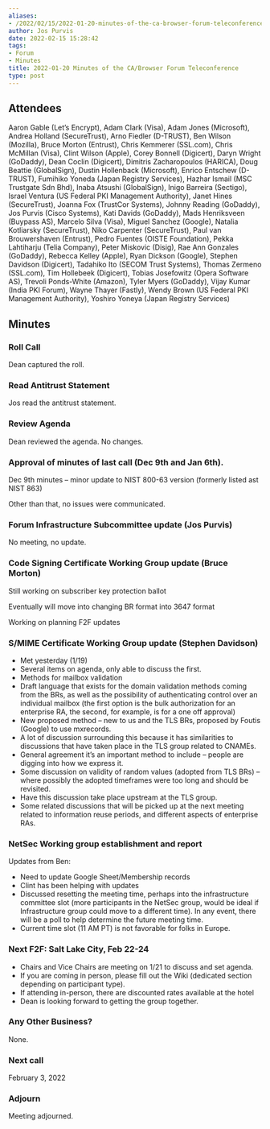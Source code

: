 ```yaml
---
aliases:
- /2022/02/15/2022-01-20-minutes-of-the-ca-browser-forum-teleconference/
author: Jos Purvis
date: 2022-02-15 15:28:42
tags:
- Forum
- Minutes
title: 2022-01-20 Minutes of the CA/Browser Forum Teleconference
type: post
---
```


## Attendees

Aaron Gable (Let’s Encrypt), Adam Clark (Visa), Adam Jones (Microsoft), Andrea Holland (SecureTrust), Arno Fiedler (D-TRUST), Ben Wilson (Mozilla), Bruce Morton (Entrust), Chris Kemmerer (SSL.com), Chris McMillan (Visa), Clint Wilson (Apple), Corey Bonnell (Digicert), Daryn Wright (GoDaddy), Dean Coclin (Digicert), Dimitris Zacharopoulos (HARICA), Doug Beattie (GlobalSign), Dustin Hollenback (Microsoft), Enrico Entschew (D-TRUST), Fumihiko Yoneda (Japan Registry Services), Hazhar Ismail (MSC Trustgate Sdn Bhd), Inaba Atsushi (GlobalSign), Inigo Barreira (Sectigo), Israel Ventura (US Federal PKI Management Authority), Janet Hines (SecureTrust), Joanna Fox (TrustCor Systems), Johnny Reading (GoDaddy), Jos Purvis (Cisco Systems), Kati Davids (GoDaddy), Mads Henriksveen (Buypass AS), Marcelo Silva (Visa), Miguel Sanchez (Google), Natalia Kotliarsky (SecureTrust), Niko Carpenter (SecureTrust), Paul van Brouwershaven (Entrust), Pedro Fuentes (OISTE Foundation), Pekka Lahtiharju (Telia Company), Peter Miskovic (Disig), Rae Ann Gonzales (GoDaddy), Rebecca Kelley (Apple), Ryan Dickson (Google), Stephen Davidson (Digicert), Tadahiko Ito (SECOM Trust Systems), Thomas Zermeno (SSL.com), Tim Hollebeek (Digicert), Tobias Josefowitz (Opera Software AS), Trevoli Ponds-White (Amazon), Tyler Myers (GoDaddy), Vijay Kumar (India PKI Forum), Wayne Thayer (Fastly), Wendy Brown (US Federal PKI Management Authority), Yoshiro Yoneya (Japan Registry Services)

## Minutes

### Roll Call

Dean captured the roll.

### Read Antitrust Statement

Jos read the antitrust statement.

### Review Agenda

Dean reviewed the agenda. No changes.

### Approval of minutes of last call (Dec 9th and Jan 6th).

Dec 9th minutes – minor update to NIST 800-63 version (formerly listed ast NIST 863)

Other than that, no issues were communicated.

### Forum Infrastructure Subcommittee update (Jos Purvis)

No meeting, no update.

### Code Signing Certificate Working Group update (Bruce Morton)

Still working on subscriber key protection ballot

Eventually will move into changing BR format into 3647 format

Working on planning F2F updates

### S/MIME Certificate Working Group update (Stephen Davidson)

- Met yesterday (1/19)
- Several items on agenda, only able to discuss the first.
- Methods for mailbox validation
- Draft language that exists for the domain validation methods coming from the BRs, as well as the possibility of authenticating control over an individual mailbox (the first option is the bulk authorization for an enterprise RA, the second, for example, is for a one off approval)
- New proposed method – new to us and the TLS BRs, proposed by Foutis (Google) to use mxrecords.
- A lot of discussion surrounding this because it has similarities to discussions that have taken place in the TLS group related to CNAMEs.
- General agreement it’s an important method to include – people are digging into how we express it.
- Some discussion on validity of random values (adopted from TLS BRs) – where possibly the adopted timeframes were too long and should be revisited.
- Have this discussion take place upstream at the TLS group.
- Some related discussions that will be picked up at the next meeting related to information reuse periods, and different aspects of enterprise RAs.

### NetSec Working group establishment and report

Updates from Ben:

- Need to update Google Sheet/Membership records
- Clint has been helping with updates
- Discussed resetting the meeting time, perhaps into the infrastructure committee slot (more participants in the NetSec group, would be ideal if Infrastructure group could move to a different time). In any event, there will be a poll to help determine the future meeting time.
- Current time slot (11 AM PT) is not favorable for folks in Europe.

### Next F2F: Salt Lake City, Feb 22-24

- Chairs and Vice Chairs are meeting on 1/21 to discuss and set agenda.
- If you are coming in person, please fill out the Wiki (dedicated section depending on participant type).
- If attending in-person, there are discounted rates available at the hotel
- Dean is looking forward to getting the group together.

### Any Other Business?

None.

### Next call

February 3, 2022

### Adjourn

Meeting adjourned.